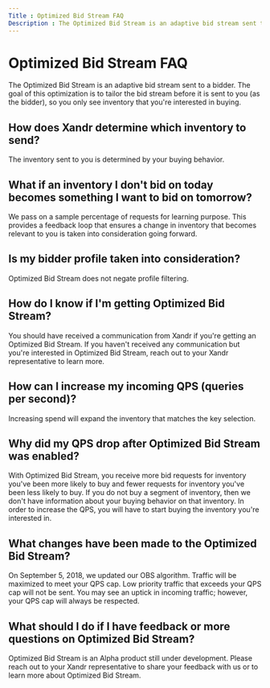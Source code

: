 ```yaml
---
Title : Optimized Bid Stream FAQ
Description : The Optimized Bid Stream is an adaptive bid stream sent to a bidder. The
---
```



# Optimized Bid Stream FAQ



The Optimized Bid Stream is an adaptive bid stream sent to a bidder. The
goal of this optimization is to tailor the bid stream before it is sent
to you (as the bidder), so you only see inventory that you're interested
in buying.

<div id="optimized-bid-stream-faq__OptimizedBidStreamFAQ-HowdoesXandrdeterminewhichinventorytosend-"
>

## How does Xandr determine which inventory to send?

The inventory sent to you is determined by your buying behavior.



<div id="optimized-bid-stream-faq__OptimizedBidStreamFAQ-WhatifaninventoryIdon-tbidontodaybecomessomethingIwanttobidontomorrow-"
>

## What if an inventory I don't bid on today becomes something I want to bid on tomorrow?

We pass on a sample percentage of requests for learning purpose. This
provides a feedback loop that ensures a change in inventory that becomes
relevant to you is taken into consideration going forward.



<div id="optimized-bid-stream-faq__OptimizedBidStreamFAQ-Ismybidderprofiletakenintoconsideration-"
>

## Is my bidder profile taken into consideration?

Optimized Bid Stream does not negate profile filtering.



<div id="optimized-bid-stream-faq__OptimizedBidStreamFAQ-HowdoIknowifI-mgettingOptimizedBidStream-"
>

## How do I know if I'm getting Optimized Bid Stream?

You should have received a communication from Xandr if you're getting an
Optimized Bid Stream. If you haven't received any communication but
you're interested in Optimized Bid Stream, reach out to your Xandr
representative to learn more.



<div id="optimized-bid-stream-faq__OptimizedBidStreamFAQ-HowcanIincreasemyincomingQPS-queriespersecond--"
>

## How can I increase my incoming QPS (queries per second)?

Increasing spend will expand the inventory that matches the key
selection.



<div id="optimized-bid-stream-faq__OptimizedBidStreamFAQ-WhydidmyQPSdropafterOptimizedBidStreamwasenabled-"
>

## Why did my QPS drop after Optimized Bid Stream was enabled?

With Optimized Bid Stream, you receive more bid requests for inventory
you've been more likely to buy and fewer requests for inventory you've
been less likely to buy. If you do not buy a segment of inventory, then
we don't have information about your buying behavior on that inventory.
In order to increase the QPS, you will have to start buying the
inventory you're interested in.



<div id="optimized-bid-stream-faq__OptimizedBidStreamFAQ-WhatchangeshavebeenmadetotheOptimizedBidStream-"
>

## What changes have been made to the Optimized Bid Stream?

On September 5, 2018, we updated our OBS algorithm. Traffic will be
maximized to meet your QPS cap. Low priority traffic that exceeds your
QPS cap will not be sent. You may see an uptick in incoming traffic;
however, your QPS cap will always be respected.



<div id="optimized-bid-stream-faq__OptimizedBidStreamFAQ-WhatshouldIdoifIhavefeedbackormorequestionsonOptimizedBidStream-"
>

## What should I do if I have feedback or more questions on Optimized Bid Stream?

Optimized Bid Stream is an Alpha product still under development. Please
reach out to your Xandr representative to share your feedback with us or
to learn more about Optimized Bid Stream.






